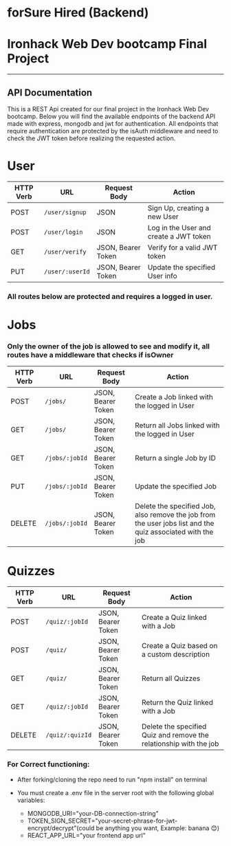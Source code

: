# forSure Hired (Backend)

# Ironhack Web Dev bootcamp Final Project

---

## API Documentation

This is a REST Api created for our final project in the Ironhack Web Dev bootcamp.
Below you will find the available endpoints of the backend API made with express, mongodb and jwt for authentication. All endpoints that require authentication are protected by the isAuth middleware and need to check the JWT token before realizing the requested action.

# User

| HTTP Verb | URL             | Request Body       | Action                                 |
| --------- | --------------- | ------------------ | -------------------------------------- |
| POST      | `/user/signup`  | JSON               | Sign Up, creating a new User           |
| POST      | `/user/login`   | JSON               | Log in the User and create a JWT token |
| GET       | `/user/verify`  | JSON, Bearer Token | Verify for a valid JWT token           |
| PUT       | `/user/:userId` | JSON, Bearer Token | Update the specified User info         |

### All routes below are protected and requires a logged in user.

# Jobs

### Only the owner of the job is allowed to see and modify it, all routes have a middleware that checks if isOwner

| HTTP Verb | URL            | Request Body       | Action                                                                                                     |
| --------- | -------------- | ------------------ | ---------------------------------------------------------------------------------------------------------- |
| POST      | `/jobs/`       | JSON, Bearer Token | Create a Job linked with the logged in User                                                                |
| GET       | `/jobs/`       | JSON, Bearer Token | Return all Jobs linked with the logged in User                                                             |
| GET       | `/jobs/:jobId` | JSON, Bearer Token | Return a single Job by ID                                                                                  |
| PUT       | `/jobs/:jobId` | JSON, Bearer Token | Update the specified Job                                                                                   |
| DELETE    | `/jobs/:jobId` | JSON, Bearer Token | Delete the specified Job, also remove the job from the user jobs list and the quiz associated with the job |

# Quizzes

| HTTP Verb | URL             | Request Body       | Action                                                             |
| --------- | --------------- | ------------------ | ------------------------------------------------------------------ |
| POST      | `/quiz/:jobId`  | JSON, Bearer Token | Create a Quiz linked with a Job                                    |
| POST      | `/quiz/`        | JSON, Bearer Token | Create a Quiz based on a custom description                        |
| GET       | `/quiz/`        | JSON, Bearer Token | Return all Quizzes                                                 |
| GET       | `/quiz/:jobId`  | JSON, Bearer Token | Return the Quiz linked with a Job                                  |
| DELETE    | `/quiz/:quizId` | JSON, Bearer Token | Delete the specified Quiz and remove the relationship with the job |

### For Correct functioning:

- After forking/cloning the repo need to run "npm install" on terminal
- You must create a .env file in the server root with the following global variables:

  - MONGODB_URI="your-DB-connection-string"
  - TOKEN_SIGN_SECRET="your-secret-phrase-for-jwt-encrypt/decrypt"(could be anything you want, Example: banana 😊)
  - REACT_APP_URL="your frontend app url"
